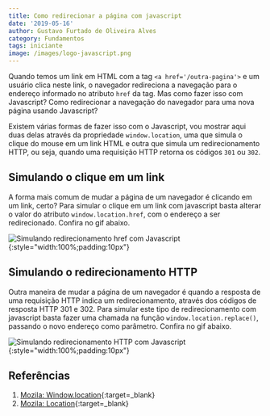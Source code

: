 ```yaml
---
title: Como redirecionar a página com javascript
date: '2019-05-16'
author: Gustavo Furtado de Oliveira Alves
category: Fundamentos
tags: iniciante
image: /images/logo-javascript.png
---
```


Quando temos um link em HTML com a tag `<a href='/outra-pagina'>` e um usuário clica neste link,
o navegador redireciona a navegação para o endereço informado no atributo `href` da tag.
Mas como fazer isso com Javascript? Como redirecionar a navegação do navegador para uma nova página usando Javascript?

Existem várias formas de fazer isso com o Javascript, vou mostrar aqui duas delas através da propriedade `window.location`,
uma que simula o clique do mouse em um link HTML e outra que simula um redirecionamento HTTP, ou seja,
quando uma requisição HTTP retorna os códigos `301` ou `302`.

## Simulando o clique em um link

A forma mais comum de mudar a página de um navegador é clicando em um link, certo?
Para simular o clique em um link com javascript basta alterar o valor do atributo `window.location.href`, com o endereço a ser redirecionado.
Confira no gif abaixo.

![Simulando redirecionamento href com Javascript](/images/redirect-href.gif){:style="width:100%;padding:10px"}

## Simulando o redirecionamento HTTP

Outra maneira de mudar a página de um navegador é quando a resposta de uma requisição HTTP indica um redirecionamento,
através dos códigos de resposta HTTP 301 e 302.
Para simular este tipo de redirecionamento com javascript basta fazer uma chamada na função `window.location.replace()`,
passando o novo endereço como parâmetro.
Confira no gif abaixo.

![Simulando redirecionamento HTTP com Javascript](/images/redirect-http.gif){:style="width:100%;padding:10px"}

## Referências

1. [Mozila: Window.location](https://developer.mozilla.org/pt-BR/docs/Web/API/Window/location){:target=\_blank}
2. [Mozila: Location](https://developer.mozilla.org/pt-BR/docs/Web/API/Location){:target=\_blank}